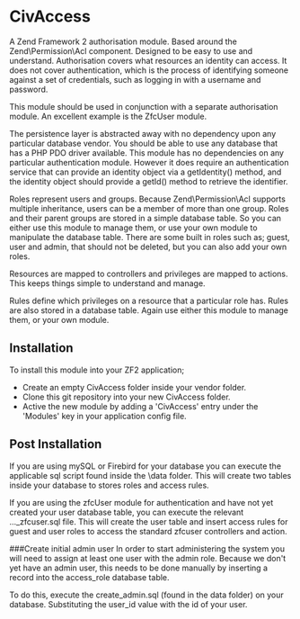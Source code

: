 # CivAccess

A Zend Framework 2 authorisation module. Based around the Zend\Permission\Acl component. Designed to be easy to use and
understand. Authorisation covers what resources an identity can access. It does not cover authentication, which is the process
of identifying someone against a set of credentials, such as logging in with a username and password.

This module should be used in conjunction with a separate authorisation module. An excellent example is the ZfcUser module. 

The persistence layer is abstracted away with no dependency upon any particular database vendor. You should be able to use any
database that has a PHP PDO driver available. This module has no dependencies on any particular authentication module. However
it does require an authentication service that can provide an identity object via a getIdentity() method, and the identity object
should provide a getId() method to retrieve the identifier.

Roles represent users and groups. Because Zend\Permission\Acl supports multiple inheritance, users can be a member of more than
one group. Roles and their parent groups are stored in a simple database table. So you can either use this module to manage them,
or use your own module to manipulate the database table. There are some built in roles such as; guest, user and admin, that should
not be deleted, but you can also add your own roles.

Resources are mapped to controllers and privileges are mapped to actions. This keeps things simple to understand and manage.

Rules define which privileges on a resource that a particular role has. Rules are also stored in a database table. Again use
either this module to manage them, or your own module.


## Installation

To install this module into your ZF2 application;

- Create an empty CivAccess folder inside your vendor folder.
- Clone this git repository into your new CivAccess folder.
- Active the new module by adding a 'CivAccess' entry under the 'Modules' key in your application config file.

## Post Installation

If you are using mySQL or Firebird for your database you can execute the applicable sql script found inside the \data folder.
This will create two tables inside your database to stores roles and access rules.

If you are using the zfcUser module for authentication and have not yet created your user database table, you can execute the
relevant ..._zfcuser.sql file. This will create the user table and insert access rules for guest and user roles to access the
standard zfcuser controllers and action.

###Create initial admin user
In order to start administering the system you will need to assign at least one user with the admin role. Because we don't yet
have an admin user, this needs to be done manually by inserting a record into the access_role database table.

To do this, execute the create_admin.sql (found in the data folder) on your database. Substituting the user_id value with the
id of your user.    
 